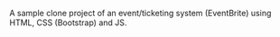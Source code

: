 A sample clone project of an event/ticketing system (EventBrite) using HTML, CSS (Bootstrap) and JS.
